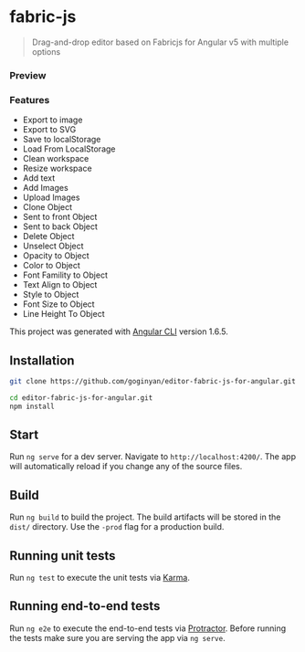# fabric-js

> Drag-and-drop editor based on Fabricjs for Angular v5 with multiple options

### Preview

### Features
* Export to image
* Export to SVG
* Save to localStorage
* Load From LocalStorage
* Clean workspace
* Resize workspace
* Add text
* Add Images
* Upload Images
* Clone Object
* Sent to front Object
* Sent to back Object
* Delete Object
* Unselect Object
* Opacity to Object
* Color to Object
* Font Famility to Object
* Text Align to Object
* Style to Object
* Font Size to Object
* Line Height To Object


This project was generated with [Angular CLI](https://github.com/angular/angular-cli) version 1.6.5.

## Installation

```bash
git clone https://github.com/goginyan/editor-fabric-js-for-angular.git

cd editor-fabric-js-for-angular.git
npm install
```
## Start

Run `ng serve` for a dev server. Navigate to `http://localhost:4200/`. The app will automatically reload if you change any of the source files.

## Build

Run `ng build` to build the project. The build artifacts will be stored in the `dist/` directory. Use the `-prod` flag for a production build.

## Running unit tests

Run `ng test` to execute the unit tests via [Karma](https://karma-runner.github.io).

## Running end-to-end tests

Run `ng e2e` to execute the end-to-end tests via [Protractor](http://www.protractortest.org/).
Before running the tests make sure you are serving the app via `ng serve`.

